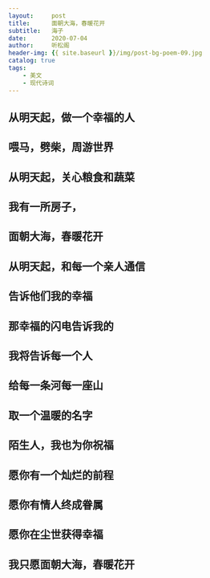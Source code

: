 ```yaml
---
layout:     post
title:      面朝大海，春暖花开
subtitle:   海子
date:       2020-07-04
author:     听松阁
header-img: {{ site.baseurl }}/img/post-bg-poem-09.jpg
catalog: true
tags:
    - 美文
    - 现代诗词
---
```


## 从明天起，做一个幸福的人

## 喂马，劈柴，周游世界

## 从明天起，关心粮食和蔬菜

## 我有一所房子，

## 面朝大海，春暖花开

## 从明天起，和每一个亲人通信

## 告诉他们我的幸福

## 那幸福的闪电告诉我的

## 我将告诉每一个人

## 给每一条河每一座山

## 取一个温暖的名字

## 陌生人，我也为你祝福

## 愿你有一个灿烂的前程

## 愿你有情人终成眷属

## 愿你在尘世获得幸福

## 我只愿面朝大海，春暖花开
